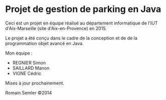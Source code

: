Projet de gestion de parking en Java
======================

Ceci est un projet en équipe réalisé au département informatique de l'IUT d'Aix-Marseille (site d'Aix-en-Provence) en 2015.

Le projet a été conçu dans le cadre de la conception et de de la programmation objet avancé en Java.

Mon équipe :

- REGNIER Simon
- SAILLARD Manon
- VIGNE Cédric

Mises à jour prochainement.

Romain Semler ©2014
